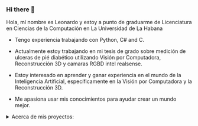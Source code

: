 ### Hi there 👋

Hola, mí nombre es Leonardo y estoy a punto de graduarme de Licenciatura en Ciencias de la Computación en La Universidad de La Habana

- Tengo experiencia trabajando con Python, C# and C.

- Actualmente estoy trabajando en mi tesis de grado sobre medición de ulceras de pié diabético utilizando Visión por Computadora, Reconstrucción 3D y camaras RGBD intel realsense.

- Estoy interesado en aprender y ganar experiencia en el mundo de la Inteligencia Artificial, específicamente en la Visión por Computadora y la Reconstrucción 3D.

- Me apasiona usar mis conocimientos para ayudar crear un mundo mejor.

<details>
      <summary>
            Acerca de mis proyectos:
      </summary>
      <details style="margin-left: 40px">
            <summary>
                  <a href="https://github.com/Leo00010011/my_shell">Shell: </a>Este es un proyecto de la asignatura <b>Sistemas Operativos</b> donde tuvimos que implementar un <b>Shell</b> para <b>Linux</b>, bastante completo, usando <b>C</b>.
            </summary>
                  <hr>
                  <p style="margin-left: 40px">
                        Nuestro Shell teniene funcionalidades como <b>multi-pipe</b>, <b>redirección de entrada y de salida</b>, concatenación de comandos, posibilidad de poner procesos en <b>background</b> y <b>foreground</b> y un <b>historial</b> de comandos.
                  </p>
                  <p style="margin-left: 40px">
                        Para interpretar el comando de entrada se parsea y se almacena en una <b>estructura de datos</b> que permite ejecutar cada instrucción de la concatenación <b>secuencialmente</b>, y <b>desacoplando</b> el procesamiento de un "<b>átomo</b>" del comando, del procesamiento de los <b>conectores</b> "&&", "||", ";", "|". Los <b>pipes</b> y las <b>redirecciones de entrada y salida</b> las implementamos trabajando con la <b>tabla de file descriptors</b> y los métodos <b>dup2</b> y <b>pipe</b>.
                  </p>
                  <p style="margin-left: 40px">
                        Los comandos se ejecutan usando nuevos procesos usando los métodos <b>fork</b> y <b>execv</b>. Hicimos un <b>handler</b> para <b>SIGCHLD</b> para <b>cosechar</b> los procesos terminados. Se necesita ejecutar los comandos en procesos separados para que el <b>proceso raíz</b> se quede  manteniendo el <b>estado</b> de la ejecución, pues puede haber conjunto de comandos <b>concatenados</b> o incluso varios procesos ejecutandose en el <b>background</b> en el momento que se pidió el comando.
                  </p>
                  <p style="margin-left: 40px">
                        Para implementar los <b>jobs</b> y el <b>foreground</b> se utilizó una <b>pila</b> para almacenar los procesos en <b>background</b>, la cual se mantiene actualizada con el <b>handler</b> de <b>SIGCHLD</b> y el método <b>waitpid</b> con el flag <b>WNOHANG</b>, siempre teniendo cuidado con las <b>condiciones de carrera</b> que pueden ocurrir. La funcionalidad de enviar un método al <b>foreground</b> se implementó llamando <b>waitpid</b> con <b>pid</b> <b>-1</b>, de forma tal que se iban <b>cosechando</b> procesos hasta que se cosechase el proceso que fue enviado al <b>foreground</b>
                  </p>
                  <p style="margin-left: 40px">
                        El <b>historial</b> se implementó guardando en un archivo la información de los comandos que se iban ejecutando. El formato que diseñamos para esto consiste en siempre escribir el tamaño antes y después los datos es decir (<b>{size}{value}{size}{value}</b>). Size siempre es un <b>unsigned int</b> indicando el tamaño que ocupa su value correspondiente, de forma que se puede leer el archivo facilmente.
                  </p>
                  <p style="margin-left: 40px">
                        Más detalles de la implementación en el <b>readme</b> del proyecto
                  </p>
      </details>
      <details style="margin-left: 40px">
            <summary>
                  <a href="https://github.com/Leo00010011/WebServer-FTP">Web Server:</a> Este es un proyecto de la asignatura de <b>Sistemas Operativos</b>, en el que tuvimos que diseñar e implementar un <b>Servidor FTP</b> solo usando <b>C</b> y funcionalidades del <b>kernel de linux</b>.
            </summary>
                  <hr>
                  <p style="margin-left: 40px">
                  El objetivo principal de este proyecto era implementar un servidor que permita navegar por un conjunto de carpetas y descargar archivos usando un navegador. Para poder resolver este proyecto nos tuvimos que enfrentar a varios retos: el trabajo con <b>sockets</b>, el protocolo <b>http</b>, mucho trabajo con <b>punteros</b>, manejo de <b>memoria</b> y la <b>paralelización</b> de las funcionalidades. 
                  </p>
                  <p style="margin-left: 40px">
                  El funcionamiento del servidor consiste en aceptar constantemente conexiones y crear un  proceso a parte para atenderlas. Para poder terminar el servidor correctamente implementamos un <b>handler</b> de <b>SIGINT</b> y guardamos el <b>pid</b> de cada proceso creado para poder terminarlos enviando <b>SIGKILL</b> y cosecharlos, pues pueden estar ejecutando algo que demora, como la descarga de un archivo . El cliente puede hacer dos tipos de peticiones: cambiar de dirección o descargar un archivo y esta distinción se hace por un caracter en la <b>url</b>.
                  </p>
                  <p style="margin-left: 40px">
                  Una de las funcionalidades que nos pidieron fue implementar distintas formas de dar orden a los archivos que se muestran, nosotros implementamos 3: ordenar por nombre, ordenar por tamaño y ordenar por fecha de modificación. Quisimos que se pudieran agregar nuevos métodos de ordenación con facilidad, por lo que intentamos <b>desacoplar</b> esta parte del código lo más posible del resto. La mejor manera que encontramos de lograr esto fue que cada método de ordenación fuera un programa que que recibiera la dirección como parámetro y que respondiera el correspondiente respuesta http con el código <b>html</b>. Para poder facilitar esto creamos un conjunto de funcionalidades para generar el diseño de la ventana en <b>html</b> y enviarlo usando el protocolo <b>http</b>. También implementamos un <b>sort</b> que recibe un <b>delegado</b> con el criterio de comparación. De esta forma solo hay que agregar un programa con el nuevo criterio de comparación y reutilizar los métodos que brindamos para crear y enviar la página.
                  </p>
                  <p style="margin-left: 40px">
                  Se hicieron structs para representar los <b>http_request</b> y <b>http_response</b> y los métodos correspondientes para parsear el <b>request</b> y serializar el <b>response</b> para enviarlo. Para leer eficientemente el <b>request</b> se usa un <b>buffer</b> para el cual se creó un <b>struct</b> y varios métodos para leer del <b>socket</b>, como un método remplazando el <b>lseek</b> y otro para leer hasta que se encuentre con cierto caracter. Los <b>header</b> se guardan en una <b>linked list</b> de <b>pair key-values</b>. En el caso de la respuesta, el comportamiento depende de si se quiere descargar un archivo o cambiar de directorio. Para enviar un archivo primero se construye un <b>struct</b> <b>http_response</b> con el <b>request line</b> y los <b>header</b> necesarios, para después de serializarlo y enviarlo, y después se empieza a enviar el archivo con el método <b>sendfile</b>. En el caso de cambiar de directorio se utilizan los métodos de ordenación que fueron **comentados** que fueron comentados anteriormente.
                  </p>
      </details>  
      <details style="margin-left: 40px">
            <summary>
                  <a href="Por Subir">Skyrim: </a> este es el proyecto correspondiente a la asignatura de <b>Ingeniería de Software</b> en el que tuvimos que diseñar una <b>base de datos</b> y una <b>pagina web</b> con la que se puedan recolectar datos de batallas ficticias en el juego y mostrar de manera atractiva varios insights a partir de los datos.
            </summary>
                  <hr>
                  <p style="margin-left: 40px">
                        🚧Writting in progress ...🚧
                  </p>
      </details>
      <details style="margin-left: 40px">
            <summary>
                  <a href="https://github.com/Leo00010011/3Models-SRI">3Models-SRI:</a>Este es el proyecto correspondiente a la asignatura
                  de <b>Sistemas de Recuperación de Información</b> donde tuvimos que estudiar e implementar dos <b>modelos de recuperación de información</b> que permitieran recomendar documentos de una colección a partir de una <b>Query</b>
            </summary>
                  <hr>
                  <p style="margin-left: 40px">
                        🚧Writting in progress ...🚧
                  </p>
      </details>
      <details style="margin-left: 40px">
            <summary>
                  <a href="https://github.com/tonycp/IFSL">IFSL:</a>Este es el proyecto correspondiente a la asignatura
                  de <b>Inteligencia Artificial</b>. Utilizamos <b>Inteligencia Artificial Clásica</b> para desarrollar un simulador de batallas en el que un conjunto de <b>agentes</b> trabajaban en <b>cooperativo</b> para derrotar un enemigo.
            </summary>
                  <hr>
                  <p style="margin-left: 40px">
                  El entorno del <b>simulador</b> consiste en una cuadrícula donde algunas casillas son obstáculos. Los <b>agentes</b> tienen características variables, como salud, daño, debilidad,rango de visión y velocidad(cantidad de turnos que necesita para avanzar una casilla). Para implementar el simulador <b>desacoplamos</b> el comportamiento del agente, del comportamiento del entorno, de forma tal que el agente "interactue" con el "entorno" y el "entorno" se encargue de comprobar si la interacción es válida, realizar los cambios en el estado y retornar la información para la retroalimentación del agente. Este simulador lo utilizamos para probar las capacidades de una IA para agentes cooperativos que desarrollamos usando <b>IA clásica</b>.
                  </p>
                  <p style="margin-left: 40px">
                  El problema de explorar el mapa es conocido como <b>Coverage Path Planning</b>. Para resolverlo utilizamos la descomposición de "<b>Boustrophedon</b>" del mapa y modelamos el problema como un <b>Travelling Salesman Problem(TSP)</b> en el grafo de las celdas adyacentes. Para encontrar una solución suficientemente buena utilizamos un <b>algorítmo genético</b> para <b>TSP</b>(Más info sobre la exploración <a href = "https://github.com/tonycp/IFSL/blob/main/Informe.md#explorar-el-territorio-en-busca-de-enemigos">aquí</a>)
                  </p>
                  <p style="margin-left: 40px">
                  El movimiento cooperativo de los agentes presenta varios retos, como lograr que no se obstaculicen unos a otros y a la vez llegen en el menor tiempo posible. Para resolver este problema usamos una adaptación de <b>A*</b>, específicamente Windowed Hierachical Cooperative A* o <b>WHCA*</b>. La idea central es darle un orden de prioridad a los agentes y solo planificar con más exactitud tramos cortos(Más info sobre el movimiento cooperativo <a href = "https://github.com/tonycp/IFSL/blob/main/Informe.md#mover-a-las-unidades-a-sus-posiciones-en-la-formaci%C3%B3n-whca">aquí</a>)
                  </p>
                  <p style="margin-left: 40px">
                  Los <b>agentes</b> usan el movimiento cooperativo para formarse en un lugar pero estos pueden ocupar distintas posiciones en la formación. Para asignar posiciones convenientes diseñamos una función para aproximar cuantas interrupciones iban a tener los caminos óptimos de los agentes. Luego intentamos encontrar la asignación que hace esa métrica 0, modelandolo como un problema de <b>Satisfacción de Restricciones(CSP)</b> y en caso de que no exista intentamos encontrar una buena asignación usando con un algoritmo de <b>Busqueda Local</b>, <b>Stocastic Hill Climbing</b>.(Más info sobre asignación <a href = "https://github.com/tonycp/IFSL/blob/main/Informe.md#asignaci%C3%B3n-de-posiciones-en-las-formaciones">aquí</a>)
                  </p>
                  <p style="margin-left: 40px">
                  Ya formados los <b>agentes</b> y encontrado el enemigo toca mover a la formación, alejándonos lo más posible de los obstáculos, para esto calculamos el <b>Diagrama de Voronoi</b> del mapa y nos movimos por los bordes de las celdas. Para el combate cooperativo generalmente se usa Aprendizaje Reforzado pero necesitabamos una solución con <b>IA clásica</b> por lo que usamos una adaptación de <b>MiniMax</b>(Más info sobre el combate cooperativo <a href = "https://github.com/tonycp/IFSL/blob/main/Informe.md#combate-entre-ej%C3%A9rcitos">aquí</a>)
                  </p>
      </details>
      <details style="margin-left: 40px">
            <summary>
                  <a href="https://github.com/Alejandra1113/FormationDSL/">FormationDSL: </a> Este es el proyecto
                  correspondiente a la asignatura de <b>Compilación</b> en el que se diseñamos un <b>Domain Specific Language(DSL)</b> e implementamos un <b>transpilador</b> de ese lenguaje a <b>Python</b>.
            </summary>
                  <hr>
                  <p style="margin-left: 40px">
                        Nosotros decidimos crear un lenguaje <b>Turing Completo</b> que permitiera especificar rutinas de formaciones complejas. El <b>transpilador</b> luego generaría el correspondiente código en <b>Python</b> que usara los códigos del proyecto <b>IFSL</b> que acabábamos de terminar para hacer los cálculos y las animaciones.
                  </p>
                  <p style="margin-left: 40px">
                        Para permitirle al usuario crear formaciones con el nivel de complejidad que desée, hicimos que la declaración de formaciones tuviera la sintaxis de un método, en el que pueda pasar parámetros para que el usuario pueda tener mayor reusabilidad del mismo código. Además dentro de la declaración de la formación se pueden usar <b>ciclos while</b>, y condicionales, además de que también puede declarar variables del tipo <b>int</b>, <b>bool</b>, <b>array</b>, y <b>group</b> que es un tipo especial utilizado para referirse a conjuntos de agentes.
                  </p>
                  <p style="margin-left: 40px">
                        Crear nuestro propio lenguaje nos permitió añadir características específicas para el trabajo con
                        <b>groups</b>, creando dinámicas más intuitivas y expresivas con los conjuntos de agentes. Dentro de
                        la definición de una formación el usuario se puede referir a la variable especial <b>G</b>, la cual es
                        el <b>group</b> que va a realizar la formación. Restrigimos la creación de variables de este tipo, de
                        forma que en todo momento estas constituyecen una partición del <b>group G</b> original. También
                        creamos operadores especiales para definir las <b>posiciones relativas</b> entre agentes como si
                        fueran ordenes naturales como "down of" o "all_of G at down of prev".
                  </p>
                  <p style="margin-left: 40px">
                        Para poder compilar el lenguaje tuvimos que definir una
                        <b>gramática</b>, la cual como era de esperar por su complejidad no pudo ser <b>LL(1)</b>.
                        Implementamos un tokenizer con <b>expresiones regulares</b>, un parser <b>LR(1)</b> y aprovechamos su
                        recorrido <b>bottom-up</b> para ir construyendo el <b>Abstract Sintax Tree(AST)</b>. Luego se usa el
                        <b>Patrón Visitor</b> para realizar varios checkeos en el <b>AST</b>, como el checkeo de tipos,
                        checkeo semántico y un checkeo para saber si las variables o funciones que se usan están definidas, y
                        en el caso de las variables se tiene en cuenta el scope donde se llaman. Luego para facilitar la
                        generación de código en Python se realizaron unas transformaciónes en el <b>AST</b> como, renombrar
                        algunas funciones, declarar otras y reemplazar instrucciones como all_of por otras más cercanas a
                        python. El código en python se generó recursivamente usando también el <b>Patrón Visitor</b> y un
                        sistema de plantillas que implementamos usando el módulo de <b>expresiones regulares</b> de python.
                  </p>
      </details>
      <details style="margin-left: 40px">
            <summary>
                  <a href="https://github.com/Leo00010011/Distributed-Twitter/">Distributed Twitter: </a>Este es el
                  proyecto correspondiente a la asignatura de <b>Sistemas Distribuidos</b> en las que se nos pidió
                  realizar una implementación de una versión simplificada de Twitter con las que se debería poder:
            </summary>
            <hr>
            <p style="margin-left: 40px">
                  Era un requerimiento que las funcionalidades estén listas para un crecimiento de la demanda y la consecuente
                  incorporación de recursos, además de ser capaz de seguir funcionando a pesar del fallo de una cantidad
                  determinada de servidores. Por esta razón optamos por la <b>replicación</b> de servicios y por un
                  <b>almacenamiento distribuido</b> basado en una <b>Distributed Hash Table</b> (DHT).
            </p>
            <p style="margin-left: 40px">            
                  La arquitectura por la que optamos consistía en un conjunto de servidores que hacían de intermediarios entre
                  el cliente y los servicios y otro conjunto que iban a mantener la <b>DHT</b> y la <b>base de datos</b>, los
                  cuales se implementaron para funcionar en <b>procesos</b> separados para lograr un diseño más
                  <b>desacoplado</b>.
            </p>
            <p style="margin-left: 40px">            
                  Por motivos didácticos nuestro equipo decidió implementar todo sin ayuda de alguna librería externa que no
                  sea la que utilizamos para consultar y modificar la base de datos local en SQLite pues no era objetivo del
                  trabajo. Con este objetivo, a base de <b>candados</b>, diseñé para mi equipo un conjunto de clases que nos
                  permitían tener un comportamiento parecido a el de una <b>función callback</b> que era totalmente
                  independiente del contexto en el que era usado(Ver <a href="https://github.com/Leo00010011/Distributed-Twitter#threadholder-y-state-storage">ThreadHolder y State Storage</a>). Siguiendo con la idea de implementarlo todo a mano también hice un objeto que nos permitía a mí y a mis compañeros abstraernos del hecho de que todo se estaba ejecutando en <b>multiples hilos</b> y solo preocuparnos por la función que debía recibir el socket de la conexión a atender. El diseño de este objeto giraba en torno a una <b>multiproducer-multiconsumer queue</b> y nos permitía
                  reutilizar los <b>hilos</b> cuando terminaban de atender a un cliente(Ver <a href = "https://github.com/Leo00010011/Distributed-Twitter/#multithreaded-server">MultithreadedServer</a>).
            </p>
            <p style="margin-left: 40px">            
                  Ya con estas herramientas pude enfocarme en el desarrollo de la <b>Distributed Hash  Table</b> que iba a encargarse de organizar en que servidor se debían almacenar que datos. Para su diseño me basé en la idea  de <b>Chord</b>, pero realicé algunas modificaciones. Su función en el sistema era que el EntryServer le preguntaba a cualquiera de los servidores que estuviera participando en el almacenamiento distribuido por las <b>direcciones IP</b> de los servidores que debían responder por el dato que quería almacenar o consultar. También en el momento de incorporar una replica o un nuevo nodo en el almacenamiento distribuido la <b>DHT</b> jugaba un papel fundamental, pues en el caso de incorporar una replica, la esta se encargaba de encontrar las <b>direcciones IP</b> de las otras <b>réplicas</b> que contenían los datos de los nodos que querían replicar y en el caso de incorporar un nuevo nodo la <b>DHT</b> resolvía las direcciones de las replicas del nodo que iba a ser su sucesor (Ver <a href = "https://github.com/Leo00010011/Distributed-Twitter/   #chord-dht">Chord DHT</a>)
            </p>
            <p style="margin-left: 40px">Para poder probar todo de forma local utilizamos <b>containers</b> de <b>Docker</b> y es mi responsabilidad estudiarme esta herramienta, crear la <b>imagen</b> y un pequeño script para permitir a mis compañeros
            utilizarlo de manera sencilla.
            </p>
      </details>
      <details style="margin-left: 40px">
            <summary>
                  <a>DAA Solutions:</a> 📖 En estos repos están las soluciones y los respectivos análisis de un conjunto
                  de problemas que formaban parte del sistema de evaluación de la asignatura <b>Diseño y Análisis de
                        Algoritmos</b>
            </summary>
            <hr>
            <ul>
                  <li><b><a href="https://github.com/Leo00010011/DAA-Solution">DAA-Solution: </a></b>Este primer
                        problema es de <b>combinatoria</b>. Para la creación de un tester se implementó un generador de
                        casos y una solución con <b>backtrack</b>, que es menos eficiente pero al menos se conoce su
                        correctitud con facilidad. Como parte del problema se analizó la <b>complejidad</b> y la
                        <b>correctitud</b> de la solución con <b>backtrack</b>. La solución eficiente que se encontró
                        fue hecha usando <b>programación dinámica</b> basada en propiedades de unas particiones en las
                        que dividí en conjunto a contar. La explicación del problema, la solución y las demostraciones
                        están en el readme del repo. (github renderiza mal las notaciones, pero otras herramientas como
                        la extensión de MarkDown de VsCode lo muestra bien)</li>
                  <li><b><a href="https://github.com/Leo00010011/DAA-Solution2">DAA-Solution2: </a></b>Este segundo
                        problema es basado en <b>grafos</b>. Para resolverlo aprovechamos propiedades del recorrido que
                        realiza el <b>Algoritmo de Dijkstra</b> para calcular ciertos valores correspondientes a cada
                        <b>vértice</b> del <b>grafo</b>, para luego acumular los valores correspondientes a los
                        <b>vértices</b> que cumplían cierta propiedad. Para testear los resultados se implementó un
                        generador de <b>grafos</b> aleatorio y una solución que también usa el <b>Algoritmo de
                              Dijkstra</b> pero se basa en una idea más intuitiva. La explicación del problema, la
                        solución y las demostraciones están en el readme del repo.(github renderiza mal las notaciones,
                        pero otras herramientas como la extensión de MarkDown de VsCode lo muestra bien)
                  </li>
                  <li><b><a href="https://github.com/Leo00010011/DAA-Solution3">DAA-Solution3: </a></b>El tercer
                        problema consistía en demostrar la <b>NP-Completitud</b> de un problema de un problema de
                        satisfacibilidad de expresiones booleanas, implementar un solver y encontrar alguna
                        <b>k-aproximación</b>. La NP-Completitud se demostró <b>reduciendo</b> nuestro problema al
                        <b>3-CNF-SAT</b>. Para la solución de nuestro problema decidi usar una reducción conocida de
                        <b>SAT</b> a <b>3-CNF-SAT</b> para generar una expresión equissatisfacible a la original pero
                        que se encuentra en 3ra forma normal conjuntiva y utilizar un solver que aprovecha esta forma.
                        Para obtener esta expresión se tuvo que crear una <b>gramática</b> para expresiones booleanas e
                        implementar un <b>parser LL(1)</b>, pues se necesitaba el <b>árbol de derivación</b> de la
                        expresión. Luego se implementaron 2 algoritmos y se demostró pq eran <b>k-aproximaciones</b> del
                        <b>problema de optimización asociado a nuestro problema</b>. La explicación del problema, la
                        solución y las demostraciones están en el readme del repo.(github renderiza mal las notaciones,
                        pero otras herramientas como la extensión de MarkDown de VsCode lo muestra bien)</li>
            </ul>
      </details>